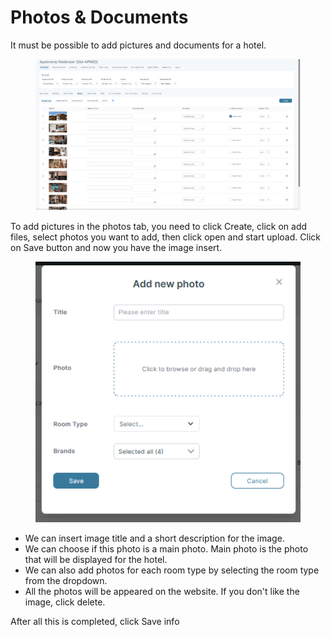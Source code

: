 # Photos & Documents

It must be possible to add pictures and documents for a hotel.

<figure><img src="../../.gitbook/assets/image (17) (1) (1).png" alt=""><figcaption></figcaption></figure>

To add pictures in the photos tab, you need to click Create, click on add files, select photos you want to add, then click open and start upload. Click on Save button and now you have the image insert.

<figure><img src="../../.gitbook/assets/image (18) (1) (1).png" alt=""><figcaption></figcaption></figure>

* We can insert image title and a short description for the image.
* We can choose if this photo is a main photo. Main photo is the photo that will be displayed for the hotel.
* We can also add photos for each room type by selecting the room type from the dropdown.
* All the photos will be appeared on the website. If you don't like the image, click delete.

After all this is completed, click Save info
